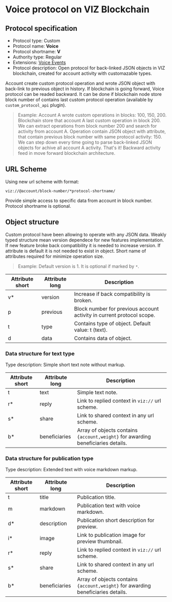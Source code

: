# Voice protocol on VIZ Blockchain

## Protocol specification

* Protocol type: Custom
* Protocol name: **Voice**
* Protocol shortname: **V**
* Authority type: Regular
* Extensions: [Voice Events](events-specification.md)
* Protocol description: Open protocol for back-linked JSON objects in VIZ blockchain, created for account activity with customazable types.

Account create custom protocol operation and wrote JSON object with back-link to previous object in history. If blockchain is going forward, Voice protocol can be readed backward. It can be done if blockchain node store block number of contains last custom protocol operation (available by `custom_protocol_api` plugin).

> Example: Account A wrote custom operations in blocks: 100, 150, 200. Blockchain store that account A last custom operation in block 200. We can extract operations from block number 200 and search for activity from account A. Operation contain JSON object with attribute, that contain previous block number with same protocol activity: 150. We can step down every time going to parse back-linked JSON objects for achive all account A activity. That's it! Backward activity feed in move forward blockchain architecture.

## URL Scheme

Using new url scheme with format:

`viz://@account/block-number/*protocol-shortname/`

Provide simple access to specific data from account in block number. Protocol shortname is optional.

## Object structure

Custom protocol have been allowing to operate with any JSON data. Weakly typed structure mean version dependece for new features implementation. If new feature broke back compatibility it is needed to increase version. If attribute is default it is not needed to exist in object. Short name of attributes required for minimize operation size.

> Example: Default version is 1. It is optional if marked by `*`.

Attribute short | Attribute long | Description
------------ | ------------ | -------------
v* | version | Increase if back compatibility is broken.
p | previous | Block number for previous account activity in current protocol scope.
t | type | Contains type of object. Default value: t (text).
d | data | Contains data of object.

### Data structure for text type

Type description: Simple short text note without markup.

Attribute short | Attribute long | Description
------------ | ------------ | -------------
t | text | Simple text note.
r* | reply | Link to replied context in `viz://` url scheme.
s* | share | Link to shared context in any url scheme.
b* | beneficiaries | Array of objects contains `{account,weight}` for awarding beneficiaries details.

### Data structure for publication type

Type description: Extended text with voice markdown markup.

Attribute short | Attribute long | Description
------------ | ------------ | -------------
t | title | Publication title.
m | markdown | Publication text with voice markdown.
d* | description | Publication short description for preview.
i* | image | Link to publication image for preview thumbnail.
r* | reply | Link to replied context in `viz://` url scheme.
s* | share | Link to shared context in any url scheme.
b* | beneficiaries | Array of objects contains `{account,weight}` for awarding beneficiaries details.